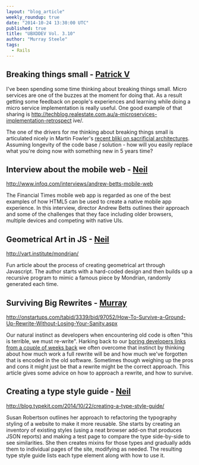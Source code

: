 ```yaml
---
layout: "blog_article"
weekly_roundup: true
date: "2014-10-24 13:30:00 UTC"
published: true
title: "UBXDDEV Vol. 3.10"
author: "Murray Steele"
tags:
  - Rails
---
```


## Breaking things small - [Patrick V](http://www.unboxedconsulting.com/people/patrick-vine/)

I've been spending some time thinking about breaking things small.  Micro
services are one of the buzzes at the moment for doing that.  As a result
getting some feedback on people's experiences and learning while doing a
micro service implementation is really useful.  One good example of that
sharing is
http://techblog.realestate.com.au/a-microservices-implementation-retrospect
ive/.

The one of the drivers for me thinking about breaking things small is
articulated nicely in Martin Fowler's [recent bliki on sacrificial
architectures](http://martinfowler.com/bliki/SacrificialArchitecture.html).  Assuming
longevity of the code base / solution - how will you easily replace what
you're doing now with something new in 5 years time?

## Interview about the mobile web - [Neil](http://www.unboxedconsulting.com/people/neil-van-beinum)

http://www.infoq.com/interviews/andrew-betts-mobile-web

The Financial Times mobile web app is regarded as one of the best examples of how HTML5 can be used to create a native mobile app experience. In this interview, director Andrew Betts outlines their approach and some of the challenges that they face including older browsers, multiple devices and competing with native UIs.

## Geometrical Art in JS - [Neil](http://www.unboxedconsulting.com/people/neil-van-beinum)

http://vart.institute/mondrian/

Fun article about the process of creating geometrical art through Javascript. The author starts with a hard-coded design and then builds up a recursive program to mimic a famous piece by Mondrian, randomly generated each time.

## Surviving Big Rewrites - [Murray](http://www.unboxedconsulting.com/people/murray-steele)

http://onstartups.com/tabid/3339/bid/97052/How-To-Survive-a-Ground-Up-Rewrite-Without-Losing-Your-Sanity.aspx

Our natural instinct as developers when encountering old code is often "this is terrible, we must re-write".  Harking back to our [boring developers links from a couple of weeks back](http://www.unboxedconsulting.com/blog/ubxddev-vol-38) we often overcome that instinct by thinking about how much work a full rewrite will be and how much we've forgotten that is encoded in the old software.  Sometimes though weighing up the pros and cons it might just be that a rewrite might be the correct approach.  This article gives some advice on how to approach a rewrite, and how to survive.

## Creating a type style guide - [Neil](http://www.unboxedconsulting.com/people/neil-van-beinum)

http://blog.typekit.com/2014/10/22/creating-a-type-style-guide/

Susan Robertson outlines her approach to refactoring the typography styling of a website to make it more reusable. She starts by creating an inventory of existing styles (using a neat browser add-on that produces JSON reports) and making a test page to compare the type side-by-side to see similarities. She then creates mixins for those types and gradually adds them to individual pages of the site, modifying as needed. The resulting type style guide lists each type element along with how to use it.
